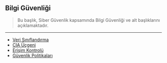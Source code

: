 ## Bilgi Güvenliği

> Bu başlık, Siber Güvenlik kapsamında Bilgi Güvenliği ve alt başlıklarını açıklamaktadır.<br>

---

- [Veri Sınıflandırma](https://github.com/eesmer/CyberSecurity-Glossary/blob/main/TR/Bilgi_Guvenligi/belgeler/Veri-Siniflandirma.md)
- [CIA Üçgeni](https://github.com/eesmer/CyberSecurity-Glossary/blob/main/TR/Bilgi_Guvenligi/belgeler/cia-ucgeni.md)
- [Erişim Kontrolü](https://github.com/eesmer/CyberSecurity-Glossary/blob/main/TR/Bilgi_Guvenligi/belgeler/erisim-kontrolu.md)
- [Güvenlik Politikaları](https://github.com/eesmer/CyberSecurity-Glossary/blob/main/TR/Bilgi_Guvenligi/belgeler/guvenlik-politikalari.md)
